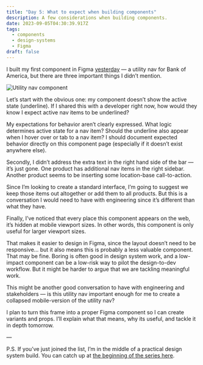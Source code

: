 ```yaml
---
title: "Day 5: What to expect when building components"
description: A few considerations when building components.
date: 2023-09-05T04:30:39.917Z
tags:
  - components
  - design-systems
  - Figma
draft: false
---
```

I built my first component in Figma [yesterday](https://practicaldesignsystems.com/daily/day-4-building-a-component/) — a utility nav for Bank of America, but there are three important things I didn’t mention.

![Utility nav component](/assets/i/post-bofa-component-4.png)

Let’s start with the obvious one: my component doesn’t show the active state (underline). If I shared this with a developer right now, how would they know I expect active nav items to be underlined? 

My expectations for behavior aren’t clearly expressed. What logic determines active state for a nav item? Should the underline also appear when I hover over or tab to a nav item? I should document expected behavior directly on this component page (especially if it doesn’t exist anywhere else).

Secondly, I didn’t address the extra text in the right hand side of the bar — it’s just gone. One product has additional nav items in the right sidebar. Another product seems to be inserting some location-base call-to-action. 

Since I’m looking to create a standard interface, I’m going to suggest we keep those items out altogether or add them to all products. But this is a conversation I would need to have with engineering since it’s different than what they have.

Finally, I’ve noticed that every place this component appears on the web, it’s hidden at mobile viewport sizes. In other words, this component is only useful for larger viewport sizes.

That makes it easier to design in Figma, since the layout doesn’t need to be responsive… but it also means this is probably a less valuable component. That may be fine. Boring is often good in design system work, and a low-impact component can be a low-risk way to pilot the design-to-dev workflow. But it might be harder to argue that we are tackling meaningful work.

This might be another good conversation to have with engineering and stakeholders — is this utility nav important enough for me to create a collapsed mobile-version of the utility nav?

I plan to turn this frame into a proper Figma component so I can create variants and props. I’ll explain what that means, why its useful, and tackle it in depth tomorrow.

—

P.S. If you’ve just joined the list, I’m in the middle of a practical design system build. You can catch up at [the beginning of the series here](https://practicaldesignsystems.com/daily/let-s-build-a-design-system/).